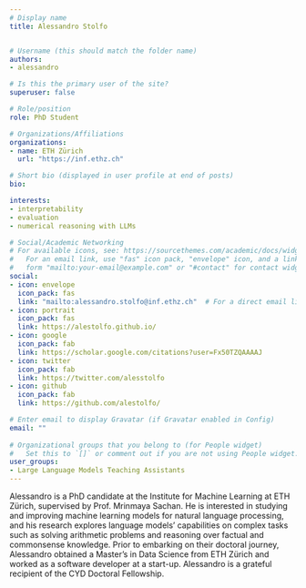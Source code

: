 ```yaml
---
# Display name
title: Alessandro Stolfo


# Username (this should match the folder name)
authors:
- alessandro

# Is this the primary user of the site?
superuser: false

# Role/position
role: PhD Student

# Organizations/Affiliations
organizations:
- name: ETH Zürich
  url: "https://inf.ethz.ch"

# Short bio (displayed in user profile at end of posts)
bio: 

interests:
- interpretability
- evaluation
- numerical reasoning with LLMs

# Social/Academic Networking
# For available icons, see: https://sourcethemes.com/academic/docs/widgets/#icons
#   For an email link, use "fas" icon pack, "envelope" icon, and a link in the
#   form "mailto:your-email@example.com" or "#contact" for contact widget.
social:
- icon: envelope
  icon_pack: fas
  link: "mailto:alessandro.stolfo@inf.ethz.ch"  # For a direct email link, use "mailto:test@example.org".
- icon: portrait
  icon_pack: fas
  link: https://alestolfo.github.io/
- icon: google
  icon_pack: fab
  link: https://scholar.google.com/citations?user=Fx50TZQAAAAJ
- icon: twitter
  icon_pack: fab
  link: https://twitter.com/alesstolfo
- icon: github
  icon_pack: fab
  link: https://github.com/alestolfo/

# Enter email to display Gravatar (if Gravatar enabled in Config)
email: ""
  
# Organizational groups that you belong to (for People widget)
#   Set this to `[]` or comment out if you are not using People widget.  
user_groups:
- Large Language Models Teaching Assistants
---
```

Alessandro is a PhD candidate at the Institute for Machine Learning at ETH Zürich, supervised by Prof. Mrinmaya Sachan. He is interested in studying and improving machine learning models for natural language processing, and his research explores language models’ capabilities on complex tasks such as solving arithmetic problems and reasoning over factual and commonsense knowledge. Prior to embarking on their doctoral journey, Alessandro obtained a Master’s in Data Science from ETH Zürich and worked as a software developer at a start-up. Alessandro is a grateful recipient of the CYD Doctoral Fellowship.
